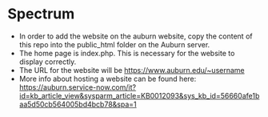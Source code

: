 # Spectrum

- In order to add the website on the auburn website, copy the content of this repo into the public_html folder on the Auburn server.
- The home page is index.php. This is necessary for the website to display correctly.
- The URL for the website will be https://www.auburn.edu/~username
- More info about hosting a website can be found here: https://auburn.service-now.com/it?id=kb_article_view&sysparm_article=KB0012093&sys_kb_id=56660afe1baa5d50cb564005bd4bcb78&spa=1